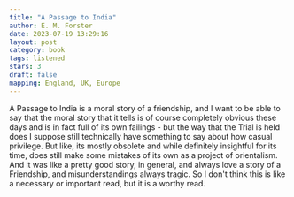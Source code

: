```yaml
---
title: "A Passage to India"
author: E. M. Forster
date: 2023-07-19 13:29:16
layout: post
category: book
tags: listened
stars: 3
draft: false
mapping: England, UK, Europe
---
```


A Passage to India is a moral story of a friendship, and I want to be able to say that the moral story that it tells is of course completely obvious these days and is in fact full of its own failings - but the way that the Trial is held does I suppose still technically have something to say about how casual privilege. But like, its mostly obsolete and while definitely insightful for its time, does still make some mistakes of its own as a project of orientalism. And it was like a pretty good story, in general, and always love a story of a Friendship, and misunderstandings always tragic. So I don't think this is like a necessary or important read, but it is a worthy read.

